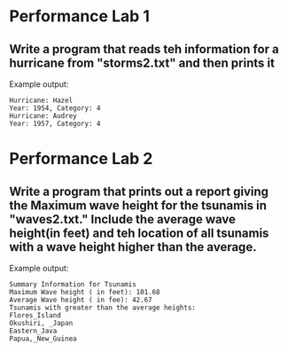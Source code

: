 # Performance Lab 1

## Write a program that reads teh information for a hurricane from "storms2.txt" and then prints it

Example output:
```
Hurricane: Hazel
Year: 1954, Category: 4
Hurricane: Audrey
Year: 1957, Category: 4

```
# Performance Lab 2

## Write a program that prints out a report giving the Maximum wave height for the tsunamis in "waves2.txt." Include the average wave height(in feet) and teh location of all tsunamis with a wave height higher than the average. 

Example output:
```
Summary Information for Tsunamis
Maximum Wave height ( in feet): 101.68
Average Wave height ( in fee): 42.67
Tsunamis with greater than the average heights:
Flores_Island
Okushiri, _Japan
Eastern_Java
Papua,_New_Guinea
```
